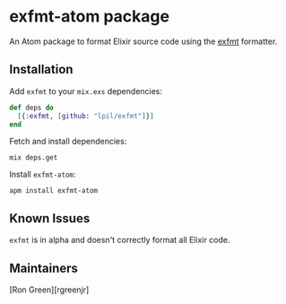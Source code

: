 # exfmt-atom package

An Atom package to format Elixir source code using the
[exfmt](https://github.com/lpil/exfmt) formatter.

## Installation

Add `exfmt` to your `mix.exs` dependencies:

```elixir
def deps do
  [{:exfmt, [github: "lpil/exfmt"]}]
end
```

Fetch and install dependencies:

```
mix deps.get
```

Install `exfmt-atom`:

```
apm install exfmt-atom
```

## Known Issues

`exfmt` is in alpha and doesn't correctly format all Elixir code.

## Maintainers

[Ron Green][rgreenjr]
